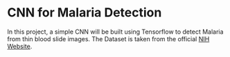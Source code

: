 # CNN for Malaria Detection

In this project, a simple CNN will be built using Tensorflow to detect Malaria from thin blood slide images. The Dataset is taken from the official [NIH Website](https://ceb.nlm.nih.gov/repositories/malaria-datasets/).

